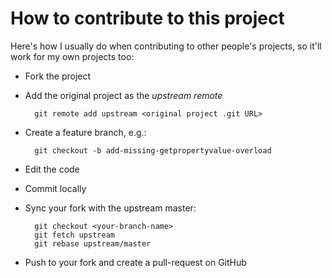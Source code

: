 # How to contribute to this project

Here's how I usually do when contributing to other people's projects, so it'll work for my own projects too:

* Fork the project
* Add the original project as the *upstream remote*
	
		git remote add upstream <original project .git URL>
	
* Create a feature branch, e.g.:

		git checkout -b add-missing-getpropertyvalue-overload

* Edit the code
* Commit locally
* Sync your fork with the upstream master:

		git checkout <your-branch-name>
		git fetch upstream
		git rebase upstream/master

* Push to your fork and create a pull-request on GitHub
